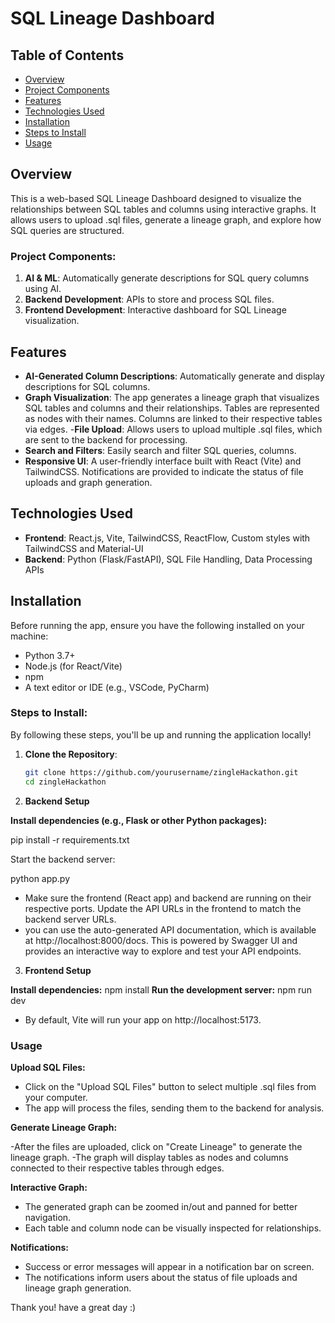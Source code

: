 # SQL Lineage Dashboard

## Table of Contents
- [Overview](#Overview)
- [Project Components](#Project-Components)
- [Features](#Features)
- [Technologies Used](#Technologies-Used)
- [Installation](#Installation)
- [Steps to Install](#Steps-to-Install)
- [Usage](#Usage)

## Overview
This is a web-based SQL Lineage Dashboard designed to visualize the relationships between SQL tables and columns using interactive graphs. It allows users to upload .sql files, generate a lineage graph, and explore how SQL queries are structured.

### Project Components:
1. **AI & ML**: Automatically generate descriptions for SQL query columns using AI.
2. **Backend Development**: APIs to store and process SQL files.
3. **Frontend Development**: Interactive dashboard for SQL Lineage visualization.

## Features
- **AI-Generated Column Descriptions**: Automatically generate and display descriptions for SQL columns.
- **Graph Visualization**: The app generates a lineage graph that visualizes SQL tables and columns and their relationships.
Tables are represented as nodes with their names.
Columns are linked to their respective tables via edges.
-**File Upload**: Allows users to upload multiple .sql files, which are sent to the backend for processing.
- **Search and Filters**: Easily search and filter SQL queries, columns.
- **Responsive UI**: A user-friendly interface built with React (Vite) and TailwindCSS.
 Notifications are provided to indicate the status of file uploads and graph generation.

## Technologies Used
- **Frontend**: React.js, Vite, TailwindCSS, ReactFlow, Custom styles with TailwindCSS and Material-UI
- **Backend**: Python (Flask/FastAPI), SQL File Handling, Data Processing APIs

## Installation

Before running the app, ensure you have the following installed on your machine:
- Python 3.7+
- Node.js (for React/Vite)
- npm 
- A text editor or IDE (e.g., VSCode, PyCharm)

### Steps to Install:

By following these steps, you'll be up and running the application locally! 
1. **Clone the Repository**:
   ```bash
   git clone https://github.com/yourusername/zingleHackathon.git
   cd zingleHackathon

2. **Backend Setup**

**Install dependencies (e.g., Flask or other Python packages):**
 
   pip install -r requirements.txt

 Start the backend server:
  
  python app.py

  - Make sure the frontend (React app) and backend are running on their respective ports. Update the API URLs in the frontend to match the backend server URLs.
-  you can use the auto-generated API documentation, which is available at http://localhost:8000/docs. This is powered by Swagger UI and provides an interactive way to explore and test your API endpoints.

3. **Frontend Setup**

**Install dependencies:**
npm install
**Run the development server:**
npm run dev
- By default, Vite will run your app on http://localhost:5173.

### Usage

**Upload SQL Files:**
- Click on the "Upload SQL Files" button to select multiple .sql files from your computer.
- The app will process the files, sending them to the backend for analysis.

**Generate Lineage Graph:**

-After the files are uploaded, click on "Create Lineage" to generate the lineage graph.
-The graph will display tables as nodes and columns connected to their respective tables through edges.

**Interactive Graph:**
- The generated graph can be zoomed in/out and panned for better navigation.
- Each table and column node can be visually inspected for relationships.

**Notifications:**

- Success or error messages will appear in a notification bar on screen.
- The notifications inform users about the status of file uploads and lineage graph generation.


Thank you! have a great day :)
